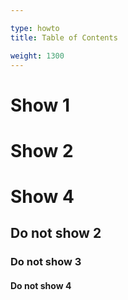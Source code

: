 ```yaml
---

type: howto
title: Table of Contents

weight: 1300
---
```


 
# Show 1


# Show 2


# Show 4



## Do not show 2

### Do not show 3

#### Do not show 4